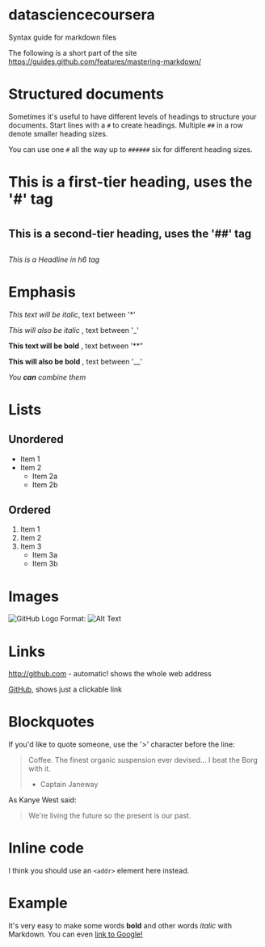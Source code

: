 datasciencecoursera
===================

Syntax guide for markdown files

The following is a short part of the site
https://guides.github.com/features/mastering-markdown/

# Structured documents

Sometimes it's useful to have different levels of headings to structure your documents. Start lines with a `#` to create headings. Multiple `##` in a row denote smaller heading sizes.

You can use  one `#` all the way up to `######` six for different heading sizes.

# This is a first-tier heading, uses the '#' tag <h1>
## This is a second-tier heading, uses the '##' tag <h2>
###### This is a Headline in h6 tag <h6>

# Emphasis
*This text will be italic*, text between '*'

_This will also be italic_ , text between '_'

**This text will be bold** , text between '**"

__This will also be bold__ , text between '__'

*You **can** combine them*

# Lists
## Unordered
* Item 1
* Item 2
  * Item 2a
  * Item 2b
  
## Ordered
1. Item 1
2. Item 2
3. Item 3
   * Item 3a
   * Item 3b
   

# Images
![GitHub Logo](/images/logo.png)
Format: ![Alt Text](url)

# Links
http://github.com - automatic! shows the whole web address

[GitHub](http://github.com), shows just a clickable link

# Blockquotes
If you'd like to quote someone, use the '>' character before the line:

> Coffee. The finest organic suspension ever devised... I beat the Borg with it.
> - Captain Janeway

As Kanye West said:

> We're living the future so
> the present is our past.

# Inline code
I think you should use an
`<addr>` element here instead.

# Example
It's very easy to make some words **bold** and other words *italic* with Markdown. You can even [link to Google!](http://google.com)
